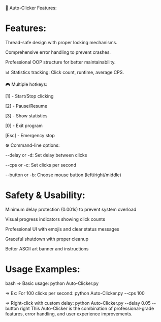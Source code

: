 🚀 Auto-Clicker Features:

# Features:

Thread-safe design with proper locking mechanisms.

Comprehensive error handling to prevent crashes.

Professional OOP structure for better maintainability.

📊 Statistics tracking: Click count, runtime, average CPS.

🎮 Multiple hotkeys:

[1] - Start/Stop clicking

[2] - Pause/Resume

[3] - Show statistics

[0] - Exit program

[Esc] - Emergency stop

⚙️ Command-line options:

--delay or -d: Set delay between clicks

--cps or -c: Set clicks per second

--button or -b: Choose mouse button (left/right/middle)

# Safety & Usability:
Minimum delay protection (0.001s) to prevent system overload

Visual progress indicators showing click counts

Professional UI with emojis and clear status messages

Graceful shutdown with proper cleanup

Better ASCII art banner and instructions

# Usage Examples:
bash
=> Basic usage:
python Auto-Clicker.py

=> Ex: For 100 clicks per second:
python Auto-Clicker.py --cps 100

=> Right-click with custom delay:
python Auto-Clicker.py --delay 0.05 --button right
This Auto-Clicker is the combination of professional-grade features, error handling, and user experience improvements.
